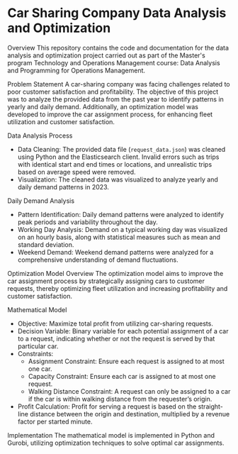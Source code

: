 # Car Sharing Company Data Analysis and Optimization

Overview
This repository contains the code and documentation for the data analysis and optimization project carried out as part of the Master's program Technology and Operations Management course: Data Analysis and Programming for Operations Management.

Problem Statement
A car-sharing company was facing challenges related to poor customer satisfaction and profitability. The objective of this project was to analyze the provided data from the past year to identify patterns in yearly and daily demand. Additionally, an optimization model was developed to improve the car assignment process, for enhancing fleet utilization and customer satisfaction.

Data Analysis
Process
- Data Cleaning: The provided data file (`request_data.json`) was cleaned using Python and the Elasticsearch client. Invalid errors such as trips with identical start and end times or locations, and unrealistic trips based on average speed were removed.
- Visualization: The cleaned data was visualized to analyze yearly and daily demand patterns in 2023.

Daily Demand Analysis
- Pattern Identification: Daily demand patterns were analyzed to identify peak periods and variability throughout the day.
- Working Day Analysis: Demand on a typical working day was visualized on an hourly basis, along with statistical measures such as mean and standard deviation.
- Weekend Demand: Weekend demand patterns were analyzed for a comprehensive understanding of demand fluctuations.

Optimization Model
Overview
The optimization model aims to improve the car assignment process by strategically assigning cars to customer requests, thereby optimizing fleet utilization and increasing profitability and customer satisfaction.

Mathematical Model
- Objective: Maximize total profit from utilizing car-sharing requests.
- Decision Variable: Binary variable for each potential assignment of a car to a request, indicating whether or not the request is served by that particular car.
- Constraints:
  - Assignment Constraint: Ensure each request is assigned to at most one car.
  - Capacity Constraint: Ensure each car is assigned to at most one request.
  - Walking Distance Constraint: A request can only be assigned to a car if the car is within walking distance from the requester’s origin.
- Profit Calculation: Profit for serving a request is based on the straight-line distance between the origin and destination, multiplied by a revenue factor per started minute.

Implementation
The mathematical model is implemented in Python and Gurobi, utilizing optimization techniques to solve optimal car assignments.


